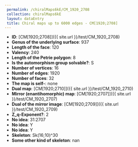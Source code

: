 ```yaml
--- 
 permalink: /chiralMaps6kE/CM_1920_2708 
 collection: chiralMaps6kE
 layout: dataEntry
 title: Chiral maps up to 6000 edges - CM[1920;2708]
---
```


- **ID**: [CM[1920;2708]]({{ site.url }}/test/CM_1920_2708)
- **Genus of the underlying surface**: 937
- **Length of the face**: 120
- **Valency**: 240
- **Length of the Petrie polygon**: 8
- **Is the automorphism group solvable?**: S
- **Number of vertices**: 16
- **Number of edges**: 1920
- **Number of faces**: 32
- **The map is self-**: none
- **Dual map**: [CM[1920;2710]]({{ site.url }}/test/CM_1920_2710)
- **Mirror (enantihomorphic) map**: [CM[1920;2707]]({{ site.url }}/test/CM_1920_2707)
- **Dual of the mirror image**: [CM[1920;2709]]({{ site.url }}/test/CM_1920_2709)
- **Z_q-Exponent?**: 2
- **No idea**:  31:2707
- **No idea**: Y
- **No idea**: Y
- **Skeleton**: Sk(16;10)^30
- **Some other kind of skeleton**: nan
